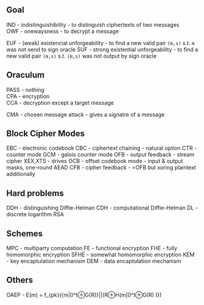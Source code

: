 ## Goal

IND - indistinguishibility - to distinguish ciphertexts of two messages  
OWF - onewaysness - to decrypt a message  

EUF - (weak) existencial unforgeability - to find a new valid pair `(m,s)` s.t. `m` was not send to sign oracle
SUF - strong existential unforgeability - to find a new valid pair `(m,s)` s.t. `(m,s)` was not output by sign oracle

## Oraculum

PASS - nothing  
CPA - encryption  
CCA - decryption except a target message  

CMA - chosen message attack - gives a signatre of a message  

## Block Cipher Modes

EBC - electronic codebook
CBC - ciphertext chaining - natural option
CTR - counter mode
GCM - galois counter mode
OFB - output feedback - stream cipher
XEX,XTS - drives
OCB - offset codebook mode - input & output masks, one-round AEAD
CFB - cipher feedback - =OFB but xoring plaintext additionally

## Hard problems

DDH - distinguishing Diffie-Helman
CDH - computational Diffie-Helman
DL - discrete logarithm
RSA


## Schemes

MPC - multiparty computation
FE - functional encryption
FHE - fully homomorphic encryption
SFHE - somewhat homomorphic encryption
KEM - key encaptulation mechanism
DEM - data encaptulation mechanism

## Others
OAEP - E(m) = f_{pk}({m|0^t⊕G(R)}||{R⊕H(m|0^t⊕G(R) )})





